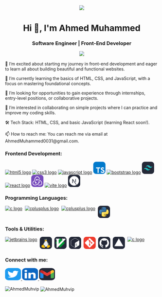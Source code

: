 <br />

<div align="center">
    <img src="https://user-images.githubusercontent.com/74038190/225813708-98b745f2-7d22-48cf-9150-083f1b00d6c9.gif"
        width="550" />
</div>

<h1 align="center">Hi 👋, I'm Ahmed Muhammed</h1>
<h3 align="center">Software Engineer | Front-End Developer</h3>

<div align="center">
    <img
        src="https://visitor-badge.laobi.icu/badge?page_id=AhmedMuhvip.AhmedMuhvip&left_color=forestgreen&right_color=blue" />
</div>

<p>
    👀 I’m excited about starting my journey in front-end development and eager to
    learn all about building beautiful and functional websites.
</p>
<p>
    🌱 I’m currently learning the basics of HTML, CSS, and JavaScript, with a
    focus on mastering foundational concepts.
</p>
<p>
    💼 I’m looking for opportunities to gain experience through internships,
    entry-level positions, or collaborative projects.
</p>
<p>
    💞️ I’m interested in collaborating on simple projects where I can practice
    and improve my coding skills.
</p>
<p>🛠️ Tech Stack: HTML, CSS, and basic JavaScript (learning React soon!).</p>
<p>
    📫 How to reach me: You can reach me via email at AhmedMuhammed0031@gmail.com.
</p>

<h3 align="left">Frontend Development:</h3>
<div align="left">
    <a href="https://www.w3.org/html/"><img src="https://skillicons.dev/icons?i=html" height="40"
            alt="html5 logo" /></a>
    <a href="https://www.w3schools.com/css/"><img src="https://skillicons.dev/icons?i=css" height="40"
            alt="css3 logo" /></a>
    <a href="https://developer.mozilla.org/en-US/docs/Web/JavaScript"><img src="https://skillicons.dev/icons?i=js"
            height="40" alt="javascript logo" /></a>
    <a href="https://www.typescriptlang.org/"><img
            src="https://raw.githubusercontent.com/tandpfun/skill-icons/main/icons/TypeScript.svg" height="40"
            alt="ts logo" /></a>
    <a href="https://getbootstrap.com"><img src="https://skillicons.dev/icons?i=bootstrap" height="40"
            alt="bootstrap logo" /></a>
    <a href="https://tailwindcss.com/"><img
            src="https://raw.githubusercontent.com/tandpfun/skill-icons/main/icons/TailwindCSS-Dark.svg" height="40"
            alt="tailwind logo" /></a>
    <a href="https://reactjs.org/"><img src="https://skillicons.dev/icons?i=react" height="40" alt="react logo" /></a>
    <a href="https://redux.js.org"><img
            src="https://raw.githubusercontent.com/tandpfun/skill-icons/main/icons/Redux.svg" height="40"
            alt="redux logo" /></a>
    <a href="https://vitejs.dev/"><img src="https://skillicons.dev/icons?i=vite" height="40" alt="vite logo" /></a>
    <a href="https://nextjs.org/"><img
            src="https://raw.githubusercontent.com/tandpfun/skill-icons/main/icons/NextJS-Dark.svg" height="40"
            alt="next logo" /></a>
</div>

<h3 align="left">Programming Languages:</h3>

<div align="left" style="display: flex; gap: 0.5rem">
    <a href="https://www.cprogramming.com/"><img src="https://skillicons.dev/icons?i=c" height="40" alt="c logo" /></a>
    <a href="https://cplusplus.com/"><img src="https://skillicons.dev/icons?i=cpp" height="40"
            alt="cplusplus logo" /></a>
    <a href="https://learn.microsoft.com/en-us/dotnet/csharp/"><img src="https://skillicons.dev/icons?i=cs" height="40"
            alt="cplusplus logo" /></a>
    <a href="https://www.python.org"><img
            src="https://raw.githubusercontent.com/tandpfun/skill-icons/main/icons/Python-Dark.svg" height="40"
            alt="python logo" /></a>
</div>

<h3 align="left">Tools & Utilities:</h3>

<div align="left" style="display: flex; gap: 0.5rem">
    <a href=""><img src="https://raw.githubusercontent.com/tandpfun/skill-icons/main/icons/WebStorm-Dark.svg"
            height="40" alt="jetbrains logo" /></a>
    <a href="https://www.linux.org/"><img
            src="https://raw.githubusercontent.com/tandpfun/skill-icons/main/icons/Linux-Dark.svg" height="40"
            alt="linux logo" /></a>
    <a href="https://www.vim.org/"><img
            src="https://raw.githubusercontent.com/tandpfun/skill-icons/main/icons/VIM-Dark.svg" height="40"
            alt="vim logo" /></a>
    <a href="https://www.gnu.org/software/bash/"><img
            src="https://raw.githubusercontent.com/tandpfun/skill-icons/main/icons/Bash-Dark.svg" height="40"
            alt="bash logo" /></a>
    <a href="https://git-scm.com/"><img src="https://raw.githubusercontent.com/tandpfun/skill-icons/main/icons/Git.svg"
            height="40" alt="git logo" /></a>
    <a href="https://github.com/"><img
            src="https://raw.githubusercontent.com/tandpfun/skill-icons/main/icons/Github-Dark.svg" height="40"
            alt="github logo" /></a>
    <a href="https://vercel.com/"><img
            src="https://raw.githubusercontent.com/tandpfun/skill-icons/main/icons/Vercel-Dark.svg" alt="Vercel"
            width="40" height="40" /></a>
    <a href="https://www.cprogramming.com/"><img src="https://skillicons.dev/icons?i=netlify" height="40"
            alt="c logo" /></a>
</div>

<h3 align="left">Connect with me:</h3>
<div align="left">
    <a href="https://x.com/A7med_Muhammed0" target="blank">
        <img src="https://raw.githubusercontent.com/tandpfun/skill-icons/main/icons/Twitter.svg" width="52" height="40"
            alt="twitter logo" />
    </a>
    <a href="https://www.linkedin.com/in/ahmedmuhvip/" target="blank">
        <img src="https://raw.githubusercontent.com/tandpfun/skill-icons/main/icons/LinkedIn.svg" width="52" height="40"
            alt="linkedin logo" />
    </a>
    <a href="mailto:AhmedMuhammed0031@gmail.com" target="_blank">
        <img src="https://raw.githubusercontent.com/tandpfun/skill-icons/main/icons/Gmail-Dark.svg" width="52"
            height="40" alt="gmail logo" />
    </a>
</div>
<br />
<div>
    <img align="left"
        src="https://github-readme-stats.vercel.app/api/top-langs?username=AhmedMuhvip&show_icons=true&locale=en&layout=compact"
        alt="AhmedMuhvip" />
</div>

<div>
    &nbsp;<img align="center"
        src="https://github-readme-stats.vercel.app/api?username=AhmedMuhvip&show_icons=true&locale=en"
        alt="AhmedMuhvip" />
</div>
